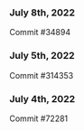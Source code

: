 ### July 8th, 2022

Commit #34894

### July 5th, 2022

Commit #314353


### July 4th, 2022

Commit #72281

